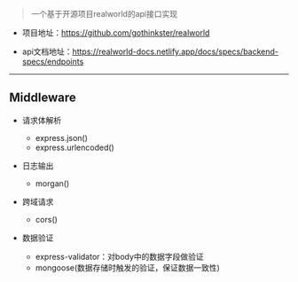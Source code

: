 > 一个基于开源项目realworld的api接口实现

- 项目地址：https://github.com/gothinkster/realworld

- api文档地址：https://realworld-docs.netlify.app/docs/specs/backend-specs/endpoints

----
## Middleware
- 请求体解析
  - express.json()
  - express.urlencoded()

- 日志输出
  - morgan()

- 跨域请求
  - cors()

- 数据验证
  - express-validator：对body中的数据字段做验证
  - mongoose(数据存储时触发的验证，保证数据一致性)